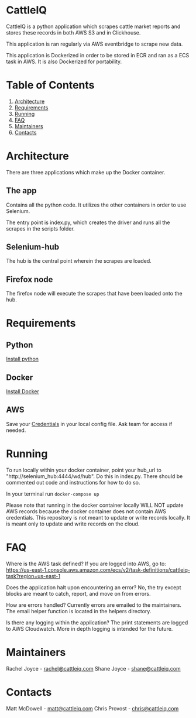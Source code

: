 # CattleIQ

CattleIQ is a python application which scrapes cattle market reports and stores these records in both AWS S3 and in Clickhouse.

This application is ran regularly via AWS eventbridge to scrape new data.

This application is Dockerized in order to be stored in ECR and ran as a ECS task in AWS. It is also Dockerized for portability.

# Table of Contents

1. [Architecture](#architecture)
2. [Requirements](#requirements)
3. [Running](#running)
4. [FAQ](#faq)
5. [Maintainers](#maintainers)
6. [Contacts](#contacts)

# Architecture

There are three applications which make up the Docker container.

## The app

Contains all the python code. It utilizes the other containers in order to use Selenium.

The entry point is index.py, which creates the driver and runs all the scrapes in the scripts folder.

## Selenium-hub

The hub is the central point wherein the scrapes are loaded.

## Firefox node

The firefox node will execute the scrapes that have been loaded onto the hub.

# Requirements

## Python

[Install python](https://www.python.org/downloads/)

## Docker

[Install Docker](https://docs.docker.com/get-docker/)

## AWS

Save your [Credentials](https://docs.aws.amazon.com/cli/latest/userguide/cli-configure-files.html) in your local config file. Ask team for access if needed.

# Running

To run locally within your docker container, point your hub_url to "http://selenium_hub:4444/wd/hub". Do this in index.py. There should be commented out code and instructions for how to do so.

In your terminal run `docker-compose up`

Please note that running in the docker container locally WILL NOT update AWS records because the docker container does not contain AWS credentials. This repository is not meant to update or write records locally. It is meant only to update and write records on the cloud.

# FAQ

Where is the AWS task defined? If you are logged into AWS, go to: https://us-east-1.console.aws.amazon.com/ecs/v2/task-definitions/cattleiq-task?region=us-east-1

Does the application halt upon encountering an error? No, the try except blocks are meant to catch, report, and move on from errors.

How are errors handled? Currently errors are emailed to the maintainers. The email helper function is located in the helpers directory.

Is there any logging within the application? The print statements are logged to AWS Cloudwatch. More in depth logging is intended for the future.

# Maintainers

Rachel Joyce - rachel@cattleiq.com
Shane Joyce - shane@cattleiq.com

# Contacts

Matt McDowell - matt@cattleiq.com
Chris Provost - chris@cattleiq.com
